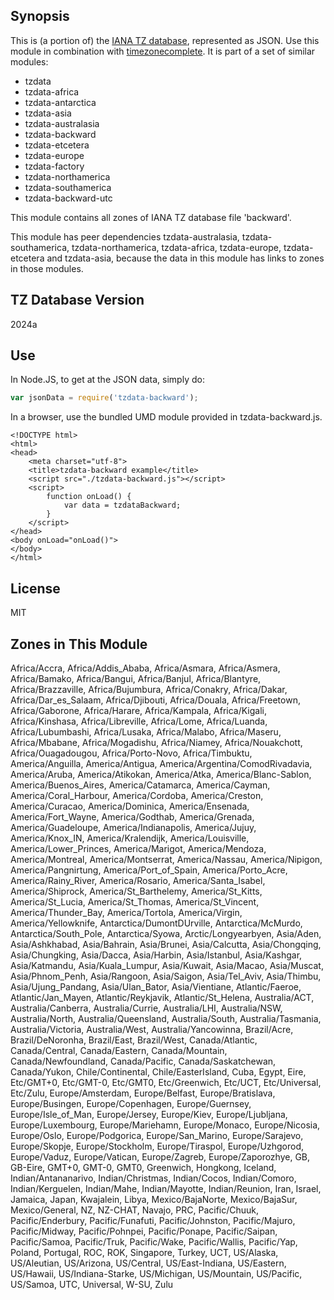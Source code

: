 
## Synopsis

This is (a portion of) the [IANA TZ database](https://www.iana.org/time-zones), represented as JSON. Use this module in combination with [timezonecomplete](https://www.npmjs.com/package/timezonecomplete).
It is part of a set of similar modules:
* tzdata
* tzdata-africa
* tzdata-antarctica
* tzdata-asia
* tzdata-australasia
* tzdata-backward
* tzdata-etcetera
* tzdata-europe
* tzdata-factory
* tzdata-northamerica
* tzdata-southamerica
* tzdata-backward-utc

This module contains all zones of IANA TZ database file 'backward'.

This module has peer dependencies tzdata-australasia, tzdata-southamerica, tzdata-northamerica, tzdata-africa, tzdata-europe, tzdata-etcetera and tzdata-asia, because the data in this module has links to zones in those modules.

## TZ Database Version

2024a

## Use

In Node.JS, to get at the JSON data, simply do:

```javascript
var jsonData = require('tzdata-backward');
```

In a browser, use the bundled UMD module provided in tzdata-backward.js.

```
<!DOCTYPE html>
<html>
<head>
    <meta charset="utf-8">
    <title>tzdata-backward example</title>
    <script src="./tzdata-backward.js"></script>
    <script>
        function onLoad() {
            var data = tzdataBackward;
        }
    </script>
</head>
<body onLoad="onLoad()">
</body>
</html>
```

## License

MIT

## Zones in This Module

Africa/Accra, Africa/Addis_Ababa, Africa/Asmara, Africa/Asmera, Africa/Bamako, Africa/Bangui, Africa/Banjul, Africa/Blantyre, Africa/Brazzaville, Africa/Bujumbura, Africa/Conakry, Africa/Dakar, Africa/Dar_es_Salaam, Africa/Djibouti, Africa/Douala, Africa/Freetown, Africa/Gaborone, Africa/Harare, Africa/Kampala, Africa/Kigali, Africa/Kinshasa, Africa/Libreville, Africa/Lome, Africa/Luanda, Africa/Lubumbashi, Africa/Lusaka, Africa/Malabo, Africa/Maseru, Africa/Mbabane, Africa/Mogadishu, Africa/Niamey, Africa/Nouakchott, Africa/Ouagadougou, Africa/Porto-Novo, Africa/Timbuktu, America/Anguilla, America/Antigua, America/Argentina/ComodRivadavia, America/Aruba, America/Atikokan, America/Atka, America/Blanc-Sablon, America/Buenos_Aires, America/Catamarca, America/Cayman, America/Coral_Harbour, America/Cordoba, America/Creston, America/Curacao, America/Dominica, America/Ensenada, America/Fort_Wayne, America/Godthab, America/Grenada, America/Guadeloupe, America/Indianapolis, America/Jujuy, America/Knox_IN, America/Kralendijk, America/Louisville, America/Lower_Princes, America/Marigot, America/Mendoza, America/Montreal, America/Montserrat, America/Nassau, America/Nipigon, America/Pangnirtung, America/Port_of_Spain, America/Porto_Acre, America/Rainy_River, America/Rosario, America/Santa_Isabel, America/Shiprock, America/St_Barthelemy, America/St_Kitts, America/St_Lucia, America/St_Thomas, America/St_Vincent, America/Thunder_Bay, America/Tortola, America/Virgin, America/Yellowknife, Antarctica/DumontDUrville, Antarctica/McMurdo, Antarctica/South_Pole, Antarctica/Syowa, Arctic/Longyearbyen, Asia/Aden, Asia/Ashkhabad, Asia/Bahrain, Asia/Brunei, Asia/Calcutta, Asia/Chongqing, Asia/Chungking, Asia/Dacca, Asia/Harbin, Asia/Istanbul, Asia/Kashgar, Asia/Katmandu, Asia/Kuala_Lumpur, Asia/Kuwait, Asia/Macao, Asia/Muscat, Asia/Phnom_Penh, Asia/Rangoon, Asia/Saigon, Asia/Tel_Aviv, Asia/Thimbu, Asia/Ujung_Pandang, Asia/Ulan_Bator, Asia/Vientiane, Atlantic/Faeroe, Atlantic/Jan_Mayen, Atlantic/Reykjavik, Atlantic/St_Helena, Australia/ACT, Australia/Canberra, Australia/Currie, Australia/LHI, Australia/NSW, Australia/North, Australia/Queensland, Australia/South, Australia/Tasmania, Australia/Victoria, Australia/West, Australia/Yancowinna, Brazil/Acre, Brazil/DeNoronha, Brazil/East, Brazil/West, Canada/Atlantic, Canada/Central, Canada/Eastern, Canada/Mountain, Canada/Newfoundland, Canada/Pacific, Canada/Saskatchewan, Canada/Yukon, Chile/Continental, Chile/EasterIsland, Cuba, Egypt, Eire, Etc/GMT+0, Etc/GMT-0, Etc/GMT0, Etc/Greenwich, Etc/UCT, Etc/Universal, Etc/Zulu, Europe/Amsterdam, Europe/Belfast, Europe/Bratislava, Europe/Busingen, Europe/Copenhagen, Europe/Guernsey, Europe/Isle_of_Man, Europe/Jersey, Europe/Kiev, Europe/Ljubljana, Europe/Luxembourg, Europe/Mariehamn, Europe/Monaco, Europe/Nicosia, Europe/Oslo, Europe/Podgorica, Europe/San_Marino, Europe/Sarajevo, Europe/Skopje, Europe/Stockholm, Europe/Tiraspol, Europe/Uzhgorod, Europe/Vaduz, Europe/Vatican, Europe/Zagreb, Europe/Zaporozhye, GB, GB-Eire, GMT+0, GMT-0, GMT0, Greenwich, Hongkong, Iceland, Indian/Antananarivo, Indian/Christmas, Indian/Cocos, Indian/Comoro, Indian/Kerguelen, Indian/Mahe, Indian/Mayotte, Indian/Reunion, Iran, Israel, Jamaica, Japan, Kwajalein, Libya, Mexico/BajaNorte, Mexico/BajaSur, Mexico/General, NZ, NZ-CHAT, Navajo, PRC, Pacific/Chuuk, Pacific/Enderbury, Pacific/Funafuti, Pacific/Johnston, Pacific/Majuro, Pacific/Midway, Pacific/Pohnpei, Pacific/Ponape, Pacific/Saipan, Pacific/Samoa, Pacific/Truk, Pacific/Wake, Pacific/Wallis, Pacific/Yap, Poland, Portugal, ROC, ROK, Singapore, Turkey, UCT, US/Alaska, US/Aleutian, US/Arizona, US/Central, US/East-Indiana, US/Eastern, US/Hawaii, US/Indiana-Starke, US/Michigan, US/Mountain, US/Pacific, US/Samoa, UTC, Universal, W-SU, Zulu
